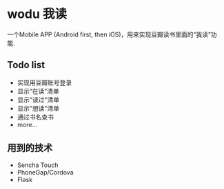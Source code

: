 # wodu 我读
一个Mobile APP (Android first, then iOS)，用来实现豆瓣读书里面的“我读”功能.

## Todo list
* 实现用豆瓣账号登录
* 显示“在读”清单
* 显示"读过"清单
* 显示"想读"清单
* 通过书名查书
* more...

## 用到的技术
* Sencha Touch
* PhoneGap/Cordova
* Flask
